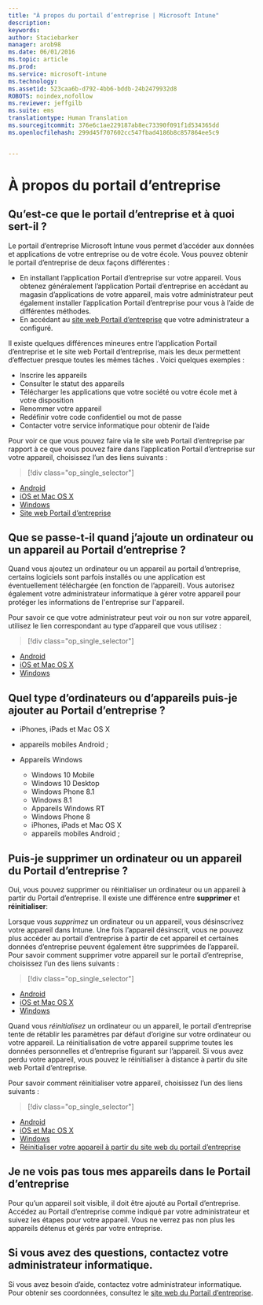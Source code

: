 ```yaml
---
title: "À propos du portail d’entreprise | Microsoft Intune"
description: 
keywords: 
author: Staciebarker
manager: arob98
ms.date: 06/01/2016
ms.topic: article
ms.prod: 
ms.service: microsoft-intune
ms.technology: 
ms.assetid: 523caa6b-d792-4bb6-bddb-24b2479932d8
ROBOTS: noindex,nofollow
ms.reviewer: jeffgilb
ms.suite: ems
translationtype: Human Translation
ms.sourcegitcommit: 376e6c1ae229187ab8ec73390f091f1d534365dd
ms.openlocfilehash: 299d45f707602cc547fbad4186b8c857864ee5c9


---
```


# À propos du portail d’entreprise

## Qu’est-ce que le portail d’entreprise et à quoi sert-il ?
Le portail d’entreprise Microsoft Intune vous permet d’accéder aux données et applications de votre entreprise ou de votre école. Vous pouvez obtenir le portail d’entreprise de deux façons différentes :

- En installant l’application Portail d’entreprise sur votre appareil. Vous obtenez généralement l’application Portail d’entreprise en accédant au magasin d’applications de votre appareil, mais votre administrateur peut également installer l’application Portail d’entreprise pour vous à l’aide de différentes méthodes.
- En accédant au [site web Portail d’entreprise](http://portal.manage.microsoft.com) que votre administrateur a configuré. 

Il existe quelques différences mineures entre l’application Portail d’entreprise et le site web Portail d’entreprise, mais les deux permettent d’effectuer presque toutes les mêmes tâches . Voici quelques exemples :

- Inscrire les appareils
- Consulter le statut des appareils
- Télécharger les applications que votre société ou votre école met à votre disposition
- Renommer votre appareil
- Redéfinir votre code confidentiel ou mot de passe
- Contacter votre service informatique pour obtenir de l’aide

Pour voir ce que vous pouvez faire via le site web Portail d’entreprise par rapport à ce que vous pouvez faire dans l’application Portail d’entreprise sur votre appareil, choisissez l’un des liens suivants :

> [!div class="op_single_selector"]
- [Android](using-your-android-device-with-intune.md)
- [iOS et Mac OS X](using-your-ios-or-mac-os-x-device-with-intune.md)
- [Windows](using-your-windows-device-with-intune.md)
- [Site web Portail d’entreprise](using-the-intune-company-portal-website.md)

## Que se passe-t-il quand j’ajoute un ordinateur ou un appareil au Portail d’entreprise ?
Quand vous ajoutez un ordinateur ou un appareil au portail d’entreprise, certains logiciels sont parfois installés ou une application est éventuellement téléchargée (en fonction de l’appareil).  Vous autorisez également votre administrateur informatique à gérer votre appareil pour protéger les informations de l'entreprise sur l'appareil.

Pour savoir ce que votre administrateur peut voir ou non sur votre appareil, utilisez le lien correspondant au type d’appareil que vous utilisez :

> [!div class="op_single_selector"]
- [Android](what-happens-if-you-install-the-company-portal-app-and-enroll-your-device-in-intune-android.md)
- [iOS et Mac OS X](what-happens-if-you-install-the-company-portal-app-and-enroll-your-device-in-intune-ios.md)
- [Windows](what-can-your-it-administrator-see-when-you-enroll-your-device-in-intune-windows.md)

## Quel type d’ordinateurs ou d’appareils puis-je ajouter au Portail d’entreprise ?

-   iPhones, iPads et Mac OS X

-   appareils mobiles Android ;

-   Appareils Windows
    -   Windows 10 Mobile
    -   Windows 10 Desktop
    -   Windows Phone 8.1
    -   Windows 8.1
    -   Appareils Windows RT
    -   Windows Phone 8
    -   iPhones, iPads et Mac OS X
    -   appareils mobiles Android ;


## Puis-je supprimer un ordinateur ou un appareil du Portail d’entreprise ?
Oui, vous pouvez supprimer ou réinitialiser un ordinateur ou un appareil à partir du Portail d’entreprise. Il existe une différence entre **supprimer** et **réinitialiser**:

Lorsque vous *supprimez* un ordinateur ou un appareil, vous désinscrivez votre appareil dans Intune. Une fois l’appareil désinscrit, vous ne pouvez plus accéder au portail d’entreprise à partir de cet appareil et certaines données d’entreprise peuvent également être supprimées de l’appareil. Pour savoir comment supprimer votre appareil sur le portail d’entreprise, choisissez l’un des liens suivants :

> [!div class="op_single_selector"]
- [Android](unenroll-your-device-from-intune-android.md)
- [iOS et Mac OS X](unenroll-your-device-from-intune-ios.md)
- [Windows](unenroll-your-device-from-intune-windows.md)

Quand vous *réinitialisez* un ordinateur ou un appareil, le portail d’entreprise tente de rétablir les paramètres par défaut d’origine sur votre ordinateur ou votre appareil. La réinitialisation de votre appareil supprime toutes les données personnelles et d’entreprise figurant sur l’appareil. Si vous avez perdu votre appareil, vous pouvez le réinitialiser à distance à partir du site web Portail d’entreprise.

Pour savoir comment réinitialiser votre appareil, choisissez l’un des liens suivants :

> [!div class="op_single_selector"]
- [Android](reset-erase-your-lost-or-stolen-device-android.md)
- [iOS et Mac OS X](reset-erase-your-lost-or-stolen-device-ios.md)
- [Windows](reset-erase-your-lost-or-stolen-device-windows.md)
- [Réinitialiser votre appareil à partir du site web du portail d’entreprise](reset-your-device-cpwebsite.md)

## Je ne vois pas tous mes appareils dans le Portail d’entreprise
Pour qu’un appareil soit visible, il doit être ajouté au Portail d’entreprise. Accédez au Portail d’entreprise comme indiqué par votre administrateur et suivez les étapes pour votre appareil. Vous ne verrez pas non plus les appareils détenus et gérés par votre entreprise.

## Si vous avez des questions, contactez votre administrateur informatique.
Si vous avez besoin d’aide, contactez votre administrateur informatique. Pour obtenir ses coordonnées, consultez le [site web du Portail d’entreprise](http://portal.manage.microsoft.com).







<!--HONumber=Jul16_HO3-->



